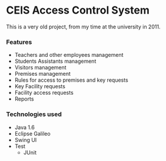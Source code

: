 # CEIS Access Control System
This is a very old project, from my time at the university in 2011.

### Features
- Teachers and other employees management
- Students Assistants management
- Visitors management
- Premises management
- Rules for access to premises and key requests
- Key Facility requests
- Facility access requests
- Reports

### Technologies used
- Java 1.6
- Eclipse Galileo
- Swing UI
- Test
  * JUnit

